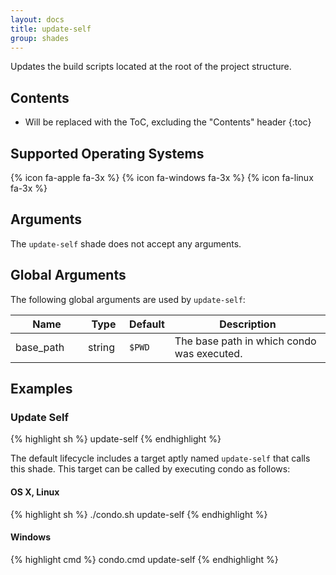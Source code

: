 ```yaml
---
layout: docs
title: update-self
group: shades
---
```


Updates the build scripts located at the root of the project structure.

## Contents
* Will be replaced with the ToC, excluding the "Contents" header
{:toc}

## Supported Operating Systems

{% icon fa-apple fa-3x %} {% icon fa-windows fa-3x %} {% icon fa-linux fa-3x %}

## Arguments

The `update-self` shade does not accept any arguments.

## Global Arguments

The following global arguments are used by `update-self`:

<div class="table-responsive">
    <table class="table table-bordered table-striped">
    <thead>
        <tr>
            <th style="width:100px;">Name</th>
            <th style="width:50px;">Type</th>
            <th style="width:50px;">Default</th>
            <th>Description</th>
        </tr>
    </thead>
    <tbody>
        <tr>
            <td>base_path</td>
            <td>string</td>
            <td><code>$PWD</code></td>
            <td>The base path in which condo was executed.</td>
        </tr>
    </tbody>
    </table>
</div>

## Examples

### Update Self

{% highlight sh %}
    update-self
{% endhighlight %}

The default lifecycle includes a target aptly named `update-self` that calls this shade. This target can be called by executing condo as follows:

#### OS X, Linux
{% highlight sh %}
./condo.sh update-self
{% endhighlight %}

#### Windows
{% highlight cmd %}
condo.cmd update-self
{% endhighlight %}